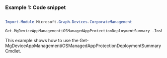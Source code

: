 ### Example 1: Code snippet

```powershell

Import-Module Microsoft.Graph.Devices.CorporateManagement

Get-MgDeviceAppManagementiOSManagedAppProtectionDeploymentSummary -IosManagedAppProtectionId $iosManagedAppProtectionId

```
This example shows how to use the Get-MgDeviceAppManagementiOSManagedAppProtectionDeploymentSummary Cmdlet.

